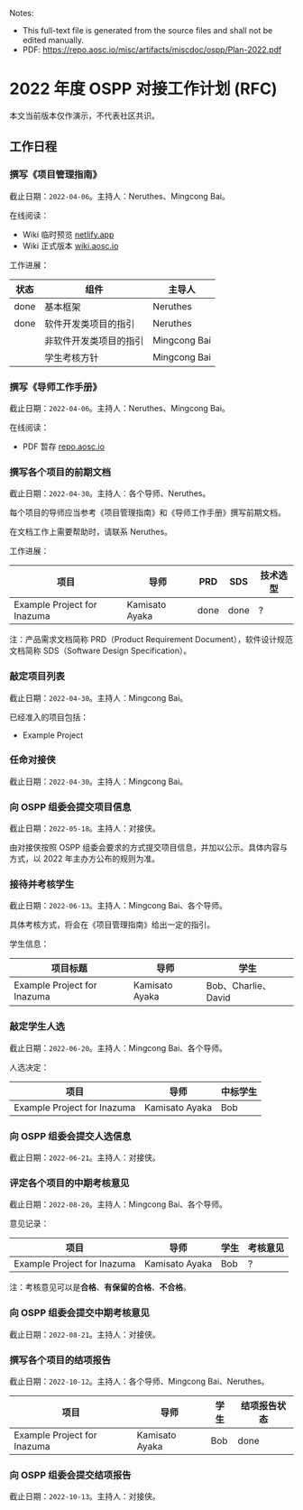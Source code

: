 Notes:

- This full-text file is generated from the source files and shall not be edited manually.
- PDF: https://repo.aosc.io/misc/artifacts/miscdoc/ospp/Plan-2022.pdf



# 2022 年度 OSPP 对接工作计划 (RFC)


本文当前版本仅作演示，不代表社区共识。
## 工作日程

### 撰写《项目管理指南》

截止日期：`2022-04-06`。主持人：Neruthes、Mingcong Bai。

在线阅读：

- Wiki 临时预览 [netlify.app](https://deploy-preview-40--wiki-aosc.netlify.app/zh/community/ospp/rfc-management-guidelines/)
- Wiki 正式版本 [wiki.aosc.io](https://wiki.aosc.io/zh/community/ospp/rfc-management-guidelines/)

工作进展：

| 状态 | 组件                   | 主导人       |
| ---- | ---------------------- | ------------ |
| done | 基本框架               | Neruthes     |
| done | 软件开发类项目的指引   | Neruthes     |
|      | 非软件开发类项目的指引 | Mingcong Bai |
|      | 学生考核方针           | Mingcong Bai |

### 撰写《导师工作手册》

截止日期：`2022-04-06`。主持人：Neruthes、Mingcong Bai。

在线阅读：

- PDF 暂存 [repo.aosc.io](https://repo.aosc.io/misc/artifacts/miscdoc/ospp/Instructor-Manual.pdf)

### 撰写各个项目的前期文档

截止日期：`2022-04-30`。主持人：各个导师、Neruthes。

每个项目的导师应当参考《项目管理指南》和《导师工作手册》撰写前期文档。

在文档工作上需要帮助时，请联系 Neruthes。

工作进展：

| 项目                        | 导师           | PRD  | SDS  | 技术选型 |
| --------------------------- | -------------- | ---- | ---- | -------- |
| Example Project for Inazuma | Kamisato Ayaka | done | done | ?        |

注：产品需求文档简称 PRD（Product Requirement Document），软件设计规范文档简称 SDS（Software Design Specification）。

### 敲定项目列表

截止日期：`2022-04-30`。主持人：Mingcong Bai。

已经准入的项目包括：

- Example Project

### 任命对接侠

截止日期：`2022-04-30`。主持人：Mingcong Bai。

### 向 OSPP 组委会提交项目信息

截止日期：`2022-05-18`。主持人：对接侠。

由对接侠按照 OSPP 组委会要求的方式提交项目信息，并加以公示。具体内容与方式，以 2022 年主办方公布的规则为准。

### 接待并考核学生

截止日期：`2022-06-13`。主持人：Mingcong Bai、各个导师。

具体考核方式，将会在《项目管理指南》给出一定的指引。

学生信息：

| 项目标题                    | 导师           | 学生                |
| --------------------------- | -------------- | ------------------- |
| Example Project for Inazuma | Kamisato Ayaka | Bob、Charlie、David |

### 敲定学生人选

截止日期：`2022-06-20`。主持人：Mingcong Bai、各个导师。

人选决定：

| 项目                        | 导师           | 中标学生 |
| --------------------------- | -------------- | -------- |
| Example Project for Inazuma | Kamisato Ayaka | Bob      |

### 向 OSPP 组委会提交人选信息

截止日期：`2022-06-21`。主持人：对接侠。

### 评定各个项目的中期考核意见

截止日期：`2022-08-20`。主持人：Mingcong Bai、各个导师。

意见记录：

| 项目                        | 导师           | 学生 | 考核意见 |
| --------------------------- | -------------- | ---- | -------- |
| Example Project for Inazuma | Kamisato Ayaka | Bob  | ?        |

注：考核意见可以是**合格**、**有保留的合格**、**不合格**。

### 向 OSPP 组委会提交中期考核意见

截止日期：`2022-08-21`。主持人：对接侠。

### 撰写各个项目的结项报告

截止日期：`2022-10-12`。主持人：各个导师、Mingcong Bai、Neruthes。

| 项目                        | 导师           | 学生 | 结项报告状态 |
| --------------------------- | -------------- | ---- | ------------ |
| Example Project for Inazuma | Kamisato Ayaka | Bob  | done         |

### 向 OSPP 组委会提交结项报告

截止日期：`2022-10-13`。主持人：对接侠。
